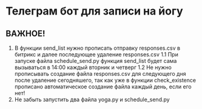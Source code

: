 # Телеграм бот для записи на йогу
## __ВАЖНОЕ!__
1. В функции send_list нужно прописать отправку responses.csv в битрикс и далее последующее удаление responses.csv
1.1 При запуске файла schedule_send.py функция send_list будет сама вызываться в 14:00 каждый вторник и четверг
1.2 Не нужно прописывать создание файла responses.csv для следующего дня после удаление сегодняшего, так как уже в функции check_existence прописано автоматическое создание файла каждый день, если его нет!
2. Не забыть запустить два файла yoga.py и schedule_send.py
